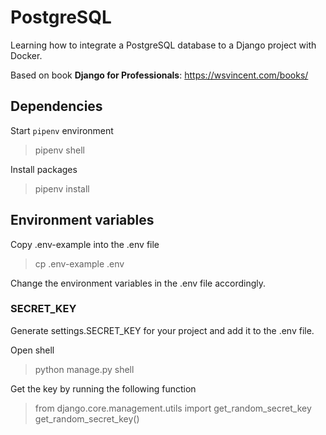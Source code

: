 # PostgreSQL
Learning how to integrate a PostgreSQL database to a Django project with Docker.

Based on book **Django for Professionals**:
https://wsvincent.com/books/

## Dependencies

Start `pipenv` environment
> pipenv shell

Install packages
> pipenv install

## Environment variables

Copy .env-example into the .env file
> cp .env-example .env

Change the environment variables in the .env file accordingly.

### SECRET_KEY
Generate settings.SECRET_KEY for your project and add it to the .env file.

Open shell
> python manage.py shell

Get the key by running the following function
> from django.core.management.utils import get_random_secret_key  
> get_random_secret_key()
